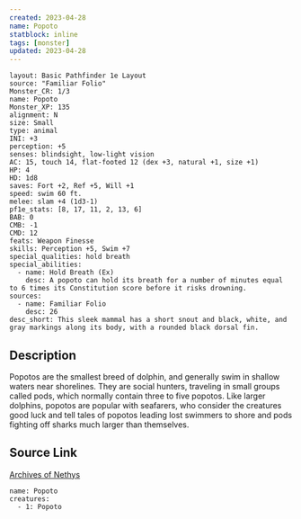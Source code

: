 ```yaml
---
created: 2023-04-28
name: Popoto
statblock: inline
tags: [monster]
updated: 2023-04-28
---
```

```statblock
layout: Basic Pathfinder 1e Layout
source: "Familiar Folio"
Monster_CR: 1/3
name: Popoto
Monster_XP: 135
alignment: N
size: Small
type: animal
INI: +3
perception: +5
senses: blindsight, low-light vision
AC: 15, touch 14, flat-footed 12 (dex +3, natural +1, size +1)
HP: 4
HD: 1d8
saves: Fort +2, Ref +5, Will +1
speed: swim 60 ft.
melee: slam +4 (1d3-1)
pf1e_stats: [8, 17, 11, 2, 13, 6]
BAB: 0
CMB: -1
CMD: 12
feats: Weapon Finesse
skills: Perception +5, Swim +7
special_qualities: hold breath
special_abilities:
  - name: Hold Breath (Ex)
    desc: A popoto can hold its breath for a number of minutes equal to 6 times its Constitution score before it risks drowning.
sources:
  - name: Familiar Folio
    desc: 26
desc_short: This sleek mammal has a short snout and black, white, and gray markings along its body, with a rounded black dorsal fin.
```
## Description
Popotos are the smallest breed of dolphin, and generally swim in shallow waters near shorelines. They are social hunters, traveling in small groups called pods, which normally contain three to five popotos. Like larger dolphins, popotos are popular with seafarers, who consider the creatures good luck and tell tales of popotos leading lost swimmers to shore and pods fighting off sharks much larger than themselves.
## Source Link
[Archives of Nethys](https://aonprd.com/MonsterDisplay.aspx?ItemName=Popoto)
```encounter-table
name: Popoto
creatures:
  - 1: Popoto
```
